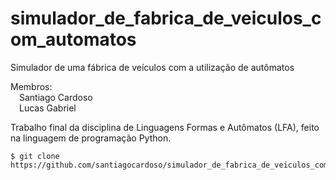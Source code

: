 # simulador_de_fabrica_de_veiculos_com_automatos  
Simulador de uma fábrica de veículos com a utilização de autômatos  

Membros:  
&emsp;Santiago Cardoso  
&emsp;Lucas Gabriel  

Trabalho final da disciplina de Linguagens Formas e Autômatos (LFA), feito na linguagem de programação Python.  

```
$ git clone https://github.com/santiagocardoso/simulador_de_fabrica_de_veiculos_com_automatos.git
```
